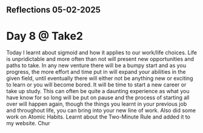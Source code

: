 ## Reflections 05-02-2025 
# Day 8 @ Take2

Today I learnt about sigmoid and how it applies to our work/life choices. Life is unpridictable and more often than not will present new opportunities and paths to take. In any new venture there will be a bumpy start and as you progress, the more effort and time put in will expand your abilities in the given field, until eventually there will either not be anything new or exciting to learn or you will become bored. It will be time to start a new career or take up study. This can often be quite a daunting experience as what you have know for so long will be put on pause and the process of starting all over  will happen again, though the things you learnt in your previous job and throughout life, you can bring into your new line of work. 
Also did some work on Atomic Habits. Learnt about the Two-Minute Rule and added it to my website.
Chur